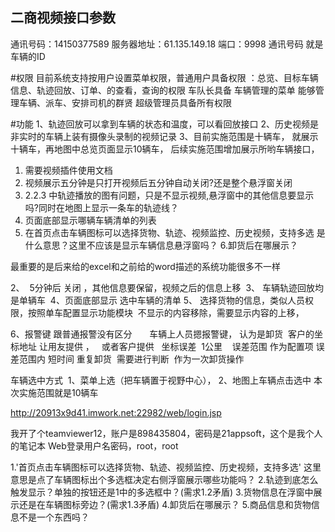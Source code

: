 ## 二商视频接口参数
通讯号码：14150377589
服务器地址：61.135.149.18
端口：9998
通讯号码 就是车辆的ID


#权限
目前系统支持按用户设置菜单权限，普通用户具备权限 ：总览、目标车辆信息、轨迹回放、订单、的查看，查询的权限
车队长具备 车辆管理的菜单 能够管理车辆、派车、安排司机的群贤
超级管理员具备所有权限

#功能
1、轨迹回放可以拿到车辆的状态和温度，可以看回放接口
2、历史视频是非实时的车辆上装有摄像头录制的视频记录
3、目前实施范围是十辆车， 就展示十辆车，再地图中总览页面显示10辆车， 后续实施范围增加展示所哟车辆接口，

1. 需要视频插件使用文档
2. 视频展示五分钟是只打开视频后五分钟自动关闭?还是整个悬浮窗关闭
3. 2.2.3 中轨迹播放的图有问题，只是不显示视频,悬浮窗中的其他信息要显示吗?同时在地图上显示一条车的轨迹线？
4. 页面底部显示哪辆车辆清单的列表
5. 在首页点击车辆图标可以选择货物、轨迹、视频监控、历史视频，支持多选 是什么意思？这里不应该是显示车辆信息悬浮窗吗？
6.卸货后在哪展示？

最重要的是后来给的excel和之前给的word描述的系统功能很多不一样


2、  5分钟后 关闭 ，其他信息要保留，视频之后的信息上移 
3、 车辆轨迹回放均是单辆车 
4、页面底部显示 选中车辆的清单
5、 选择货物的信息，类似人员权限，按照单车配置显示功能模块  不显示的内容移除，需要显示内容的上移，

6、报警键 跟普通报警没有区分
      车辆上人员摁报警键， 认为是卸货 
客户的坐标地址 让用友提供 ，   或者客户提供   坐标误差  1公里    误差范围 作为配置项
误差范围内 短时间 重复卸货  需要进行判断  作为一次卸货操作


车辆选中方式  1、菜单上选（把车辆置于视野中心）， 2、地图上车辆点击选中
本次实施范围就是10辆车

http://20913x9d41.imwork.net:22982/web/login.jsp

我开了个teamviewer12，账户是898435804，密码是21appsoft，这个是我个人的笔记本  Web登录用户名密码，root，root


1.'首页点击车辆图标可以选择货物、轨迹、视频监控、历史视频，支持多选'  这里意思是点了车辆图标出个多选框决定右侧浮窗展示哪些功能吗？
2.轨迹到底怎么触发显示？单独的按钮还是1中的多选框中？(需求1.2矛盾)
3.货物信息在浮窗中展示还是在车辆图标旁边？(需求1.3矛盾)
4.卸货后在哪展示？
5.商品信息和货物信息不是一个东西吗？
